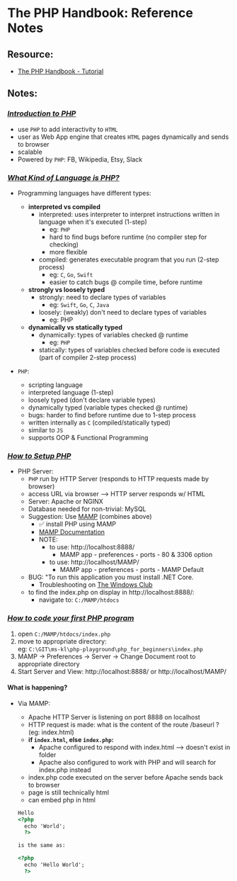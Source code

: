 # The PHP Handbook: Reference Notes

## Resource:

- [The PHP Handbook - Tutorial](https://www.freecodecamp.org/news/the-php-handbook/)

## Notes:

### _[Introduction to PHP](https://www.freecodecamp.org/news/the-php-handbook/#introduction-to-php)_

- use `PHP` to add interactivity to `HTML`
- user as Web App engine that creates `HTML` pages dynamically and sends to browser
- scalable
- Powered by `PHP`: FB, Wikipedia, Etsy, Slack

### _[What Kind of Language is PHP?](https://www.freecodecamp.org/news/the-php-handbook/#what-kind-of-language-is-php)_

- Programming languages have different types:

  - **interpreted vs compiled**
    - interpreted: uses interpreter to interpret instructions written in language when it's executed (1-step)
      - eg: `PHP`
      - hard to find bugs before runtime (no compiler step for checking)
      - more flexible
    - compiled: generates executable program that you run (2-step process)
      - eg: `C`, `Go`, `Swift`
      - easier to catch bugs @ compile time, before runtime
  - **strongly vs loosely typed**
    - strongly: need to declare types of variables
      - eg: `Swift`, `Go`, `C`, `Java`
    - loosely: (weakly) don't need to declare types of variables
      - eg: PHP
  - **dynamically vs statically typed**
    - dynamically: types of variables checked @ runtime
      - eg: `PHP`
    - statically: types of variables checked before code is executed (part of compiler 2-step process)

- `PHP`:
  - scripting language
  - interpreted language (1-step)
  - loosely typed (don't declare variable types)
  - dynamically typed (variable types checked @ runtime)
  - bugs: harder to find before runtime due to 1-step process
  - written internally as `C` (compiled/statically typed)
  - similar to `JS`
  - supports OOP & Functional Programming

### _[How to Setup PHP](https://www.freecodecamp.org/news/the-php-handbook/#how-to-setup-php)_

- PHP Server:
  - `PHP` run by HTTP Server (responds to HTTP requests made by browser)
  - access URL via browser --> HTTP server responds w/ HTML
  - Server: Apache or NGINX
  - Database needed for non-trivial: MySQL
  - Suggestion: Use [MAMP](https://www.mamp.info/en/windows/) (combines above)
    - ✅ install PHP using MAMP
    - [MAMP Documentation](https://documentation.mamp.info/en/MAMP-Windows/Installation/index.html)
    - NOTE:
      - to use: http://localhost:8888/
        - MAMP app - preferences - ports - 80 & 3306 option
      - to use: http://localhost/MAMP/
        - MAMP app - preferences - ports - MAMP Default
  - BUG: "To run this application you must install .NET Core.
    - Troubleshooting on [The Windows Club](https://www.thewindowsclub.com/to-run-this-application-you-must-install-net-core)
  - to find the index.php on display in http://localhost:8888/:
    - navigate to: `C:/MAMP/htdocs`

### _[How to code your first PHP program](https://www.freecodecamp.org/news/the-php-handbook/#how-to-code-your-first-php-program)_

1. open `C:/MAMP/htdocs/index.php`
2. move to appropriate directory: <br> eg: `C:\GIT\ms-kl\php-playground\php_for_beginners\index.php`
3. MAMP -> Preferences -> Server -> Change Document root to appropriate directory
4. Start Server and View: http://localhost:8888/ or http://localhost/MAMP/

#### What is happening?

- Via MAMP:

  - Apache HTTP Server is listening on port 8888 on localhost
  - HTTP request is made: what is the content of the route /baseurl ? (eg: index.html)
  - **if `index.html`, else `index.php`:**
    - Apache configured to respond with index.html --> doesn't exist in folder
    - Apache also configured to work with PHP and will search for index.php instead
  - index.php code executed on the server before Apache sends back to browser
  - page is still technically html
  - can embed php in html

  ```html
  Hello
  <?php
    echo 'World';
    ?>

  is the same as:

  <?php
    echo 'Hello World';
    ?>
  ```
